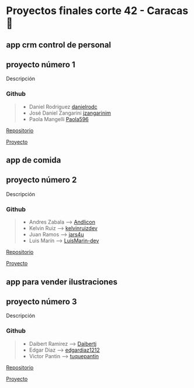 # Proyectos finales corte 42 - Caracas 🎉

## app crm control de personal

## proyecto número 1

Descripción

### Github

> - Daniel Rodriguez [danielrodc](https://github.com/danielrodc)
> - José Daniel Zangarini [jzangarinim](https://github.com/jzangarinim)
> - Paola Mangelli  [Paola596](https://github.com/Paola596)

[Repositorio](https://github.com/danielrodc/final-project-crm)

[Proyecto](https://github.com/users/danielrodc/projects/2)

## app de comida

## proyecto número 2

Descripción

### Github

> - Andres Zabala --> [Andlicon](https://github.com/Andlicon) 
> - Kelvin Ruiz -->  [kelvinruizdev](https://github.com/users/kelvinruizdev) 
> - Juan Ramos --> [jars4u](https://github.com/jars4u)
> - Luis Marín --> [LuisMarin-dev](https://github.com/LuisMarin-dev)

[Repositorio](https://github.com/4GeeksAcademy/proyecto-final-app-restaurante)

[Proyecto](https://github.com/orgs/4GeeksAcademy/projects/57)



## app para vender ilustraciones

## proyecto número 3

Descripción

### Github

> - Daibert Ramirez --> [Daibertj](https://github.com/Daibertj)
> - Edgar Diaz -->  [edgardiaz1212](https://github.com/edgardiaz1212)
> - Victor Pantin -->  [tuquepantin](https://github.com/tuquepantin)

[Repositorio](https://github.com/4GeeksAcademy/daibert-edgar-victor)

[Proyecto](https://github.com/orgs/4GeeksAcademy/projects/55)

